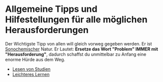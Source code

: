 # Allgemeine Tipps und Hilfestellungen für alle möglichen Herausforderungen


Der Wichtigste Tipp von allen will gleich vorweg gegeben werden. Er ist [Sonochemischer](../../Sonochemie/Sonochemie.md) Natur. Er Lautet:
**Ersetze das Wort "Problem" IMMER mit "Herausforderung"**, dadurch schaffst du unmittelbar zu Anfang eine enorme Hürde aus dem Weg.

- [Lesen von Studien](Lesen%20von%20Studien.md)
- [Leichteres Lernen](Leichteres%20Lernen.md)